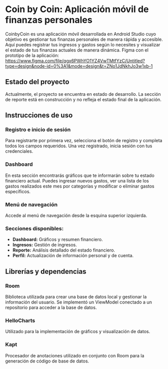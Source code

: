 
# Coin by Coin: Aplicación móvil de finanzas personales
CoinbyCoin es una aplicación móvil desarrollada en Android Studio cuyo objetivo es gestionar tus finanzas personales de manera rápida y accesible. Aquí puedes registrar tus ingresos y gastos según lo necesites y visualizar el estado de tus finanzas actuales de manera dinámica.
Figma con el prototipo de la aplicación: https://www.figma.com/file/qgx6PWhYO1YZ4VwTMtfYzC/Untitled?type=design&node-id=0%3A1&mode=design&t=ZNo1JdNkhJo3w1xb-1

## Estado del proyecto
Actualmente, el proyecto se encuentra en estado de desarrollo. La sección de reporte está en construcción y no refleja el estado final de la aplicación.

## Instrucciones de uso
### Registro e inicio de sesión
Para registrarte por primera vez, selecciona el botón de registro y completa todos los campos requeridos.
Una vez registrado, inicia sesión con tus credenciales.
### Dashboard
En esta sección encontrarás gráficos que te informarán sobre tu estado financiero actual.
Puedes ingresar nuevos gastos, ver una lista de los gastos realizados este mes por categorías y modificar o eliminar gastos específicos.
### Menú de navegación
Accede al menú de navegación desde la esquina superior izquierda.
### Secciones disponibles:
- **Dashboard:** Gráficos y resumen financiero.
- **Ingresos:** Gestión de ingresos.
- **Reporte:** Análisis detallado del estado financiero.
- **Perfil:** Actualización de información personal y de cuenta.
## Librerías y dependencias
### Room
Biblioteca utilizada para crear una base de datos local y gestionar la información del usuario.
Se implementó un ViewModel conectado a un repositorio para acceder a la base de datos.
### HelloCharts
Utilizado para la implementación de gráficos y visualización de datos.
### Kapt
Procesador de anotaciones utilizado en conjunto con Room para la generación de código de base de datos.

